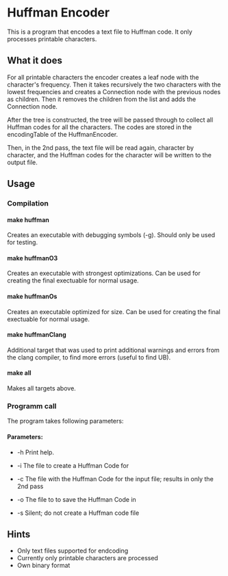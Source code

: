 # Huffman Encoder
This is a program that encodes a text file to Huffman code.
It only processes printable characters.

## What it does
For all printable characters the encoder creates a leaf node with the
character's frequency. Then it takes recursively the two characters with
the lowest frequencies and creates a Connection node with the previous
nodes as children. Then it removes the children from the list and adds
the Connection node.

After the tree is constructed, the tree will be passed through to
collect all Huffman codes for all the characters. The codes are stored
in the encodingTable of the HuffmanEncoder.

Then, in the 2nd pass, the text file will be read again, character by
character, and the Huffman codes for the character will be written to
the output file.


## Usage

### Compilation

#### make huffman
Creates an executable with debugging symbols (-g). Should only be used
for testing.

#### make huffmanO3
Creates an executable with strongest optimizations. Can be used for
creating the final exectuable for normal usage.

#### make huffmanOs
Creates an executable optimized for size. Can be used for creating the
final exectuable for normal usage.

#### make huffmanClang
Additional target that was used to print additional warnings and errors
from the clang compiler, to find more errors (useful to find UB).

#### make all
Makes all targets above.


### Programm call
The program takes following parameters:
#### Parameters:
- -h
Print help.

- -i <file>
The file to create a Huffman Code for

- -c <file>
The file with the Huffman Code for the input file; results in only the 2nd pass

- -o <file>
The file to to save the Huffman Code in

- -s
Silent; do not create a Huffman code file



## Hints
- Only text files supported for endcoding
- Currently only printable characters are processed
- Own binary format
